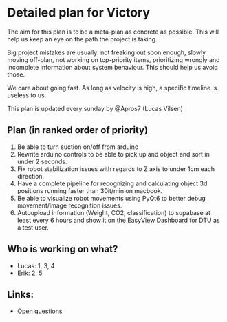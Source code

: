 
# Detailed plan for Victory

The aim for this plan is to be a meta-plan as concrete as possible. This will help us keep an eye on the path the project is taking.

Big project mistakes are usually: not freaking out soon enough, slowly moving off-plan, not working on top-priority items, prioritizing wrongly and incomplete information about system behaviour. This should help us avoid those.

We care about going fast. As long as velocity is high, a specific timeline is useless to us. 

This plan is updated every sunday by @Apros7 (Lucas Vilsen)

## Plan (in ranked order of priority)
1. Be able to turn suction on/off from arduino
2. Rewrite arduino controls to be able to pick up and object and sort in under 2 seconds.
3. Fix robot stabilization issues with regards to Z axis to under 1cm each direction.
4. Have a complete pipeline for recognizing and calculating object 3d positions running faster than 30it/min on macbook.
5. Be able to visualize robot movements using PyQt6 to better debug movement/image recognition issues.
6. Autoupload information (Weight, CO2, classification) to supabase at least every 6 hours and show it on the EasyView Dashboard for DTU as a test user.


## Who is working on what?
- Lucas: 1, 3, 4
- Erik: 2, 5


## Links:

- [Open questions](open-questions.md)